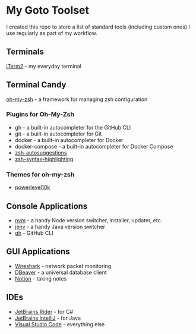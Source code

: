 # My Goto Toolset

I created this repo to store a list of standard tools (including custom ones) I use regularly as part of my workflow.

## Terminals
[iTerm2](https://iterm2.com/) - my everyday terminal

## Terminal Candy
[oh-my-zsh](https://ohmyz.sh/) - a framework for managing zsh configuration

### Plugins for Oh-My-Zsh
- gh - a built-in autocompleter for the GitHub CLI
- git - a built-in autocompleter for Git
- docker - a built-in autocompleter for Docker
- docker-compose - a built-in autocompleter for Docker Compose
- [zsh-autosuggestions](https://github.com/zsh-users/zsh-autosuggestions)
- [zsh-syntax-highlighting](https://github.com/zsh-users/zsh-syntax-highlighting)

### Themes for oh-my-zsh
- [powerlevel10k](https://github.com/romkatv/powerlevel10k)

## Console Applications
- [nvm](https://github.com/nvm-sh/nvm) - a handy Node version switcher, installer, updater, etc.
- [jenv](https://github.com/jenv/jenv) - a handy Java version switcher
- [gh](https://cli.github.com/) - GitHub CLI

## GUI Applications
- [Wireshark](https://www.wireshark.org/) - network packet monitoring
- [DBeaver](https://dbeaver.io/) - a universal database client
- [Notion](https://www.notion.so/) - taking notes

## IDEs
- [JetBrains Rider](https://www.jetbrains.com/rider/) - for C#
- [JetBrains IntelliJ](https://www.jetbrains.com/idea/) - for Java
- [Visual Studio Code](https://code.visualstudio.com/) - everything else
